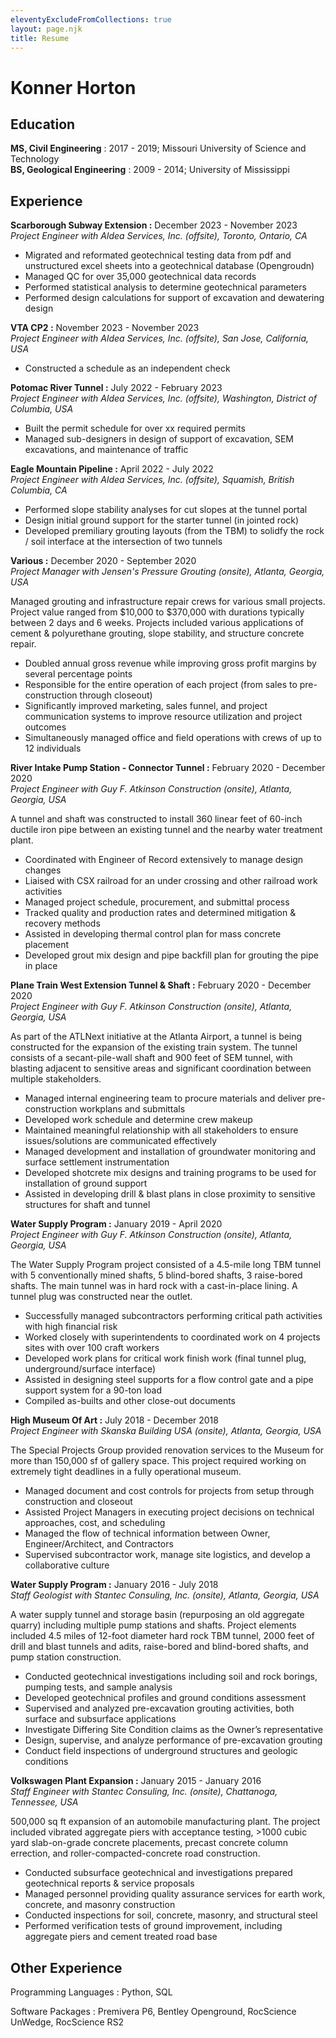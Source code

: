 ```yaml
---
eleventyExcludeFromCollections: true
layout: page.njk
title: Resume
---
```


Konner Horton
=============

Education
---------

**MS, Civil Engineering** : 2017 - 2019; Missouri University of Science and Technology  
**BS, Geological Engineering** : 2009 - 2014; University of Mississippi

Experience
----------

**Scarborough Subway Extension :** December 2023 - November 2023  
_Project Engineer with Aldea Services, Inc. (offsite), Toronto, Ontario, CA_  

- Migrated and reformated geotechnical testing data from pdf and unstructured excel sheets into a geotechnical database (Opengroudn)
- Managed QC for over 35,000 geotechnical data records
- Performed statistical analysis to determine geotechnical parameters
- Performed design calculations for support of excavation and dewatering design

**VTA CP2 :** November 2023 - November 2023  
_Project Engineer with Aldea Services, Inc. (offsite), San Jose, California, USA_  

- Constructed a schedule as an independent check

**Potomac River Tunnel :** July 2022 - February 2023  
_Project Engineer with Aldea Services, Inc. (offsite), Washington, District of Columbia, USA_  

- Built the permit schedule for over xx required permits
- Managed sub-designers in design of support of excavation, SEM excavations, and maintenance of traffic

**Eagle Mountain Pipeline :** April 2022 - July 2022  
_Project Engineer with Aldea Services, Inc. (offsite), Squamish, British Columbia, CA_  

- Performed slope stability analyses for cut slopes at the tunnel portal
- Design initial ground support for the starter tunnel (in jointed rock)
- Developed premiliary grouting layouts (from the TBM) to solidfy the rock / soil interface at the intersection of two tunnels

**Various :** December 2020 - September 2020  
_Project Manager with Jensen's Pressure Grouting (onsite), Atlanta, Georgia, USA_  

Managed grouting and infrastructure repair crews for various small projects. Project value ranged from $10,000 to $370,000 with durations typically between 2 days and 6 weeks. Projects included various applications of cement & polyurethane grouting, slope stability, and structure concrete repair.  

- Doubled annual gross revenue while improving gross profit margins by several percentage points
- Responsible for the entire operation of each project (from sales to pre-construction through closeout)
- Significantly improved marketing, sales funnel, and project communication systems to improve resource utilization and project outcomes
- Simultaneously managed office and field operations with crews of up to 12 individuals

**River Intake Pump Station - Connector Tunnel :** February 2020 - December 2020  
_Project Engineer with Guy F. Atkinson Construction (onsite), Atlanta, Georgia, USA_  

A tunnel and shaft was constructed to install 360 linear feet of 60-inch ductile iron pipe between an existing tunnel and the nearby water treatment plant.  

- Coordinated with Engineer of Record extensively to manage design changes
- Liaised with CSX railroad for an under crossing and other railroad work activities
- Managed project schedule, procurement, and submittal process
- Tracked quality and production rates and determined mitigation & recovery methods
- Assisted in developing thermal control plan for mass concrete placement
- Developed grout mix design and pipe backfill plan for grouting the pipe in place

**Plane Train West Extension Tunnel & Shaft :** February 2020 - December 2020  
_Project Engineer with Guy F. Atkinson Construction (onsite), Atlanta, Georgia, USA_  

As part of the ATLNext initiative at the Atlanta Airport, a tunnel is being constructed for the expansion of the existing train system. The tunnel consists of a secant-pile-wall shaft and 900 feet of SEM tunnel, with blasting adjacent to sensitive areas and significant coordination between multiple stakeholders.  

- Managed internal engineering team to procure materials and deliver pre-construction workplans and submittals
- Developed work schedule and determine crew makeup
- Maintained meaningful relationship with all stakeholders to ensure issues/solutions are communicated effectively
- Managed development and installation of groundwater monitoring and surface settlement instrumentation
- Developed shotcrete mix designs and training programs to be used for installation of ground support
- Assisted in developing drill & blast plans in close proximity to sensitive structures for shaft and tunnel

**Water Supply Program :** January 2019 - April 2020  
_Project Engineer with Guy F. Atkinson Construction (onsite), Atlanta, Georgia, USA_  

The Water Supply Program project consisted of a 4.5-mile long TBM tunnel with 5 conventionally mined shafts, 5 blind-bored shafts, 3 raise-bored shafts. The main tunnel was in hard rock with a cast-in-place lining. A tunnel plug was constructed near the outlet.  

- Successfully managed subcontractors performing critical path activities with high financial risk
- Worked closely with superintendents to coordinated work on 4 projects sites with over 100 craft workers
- Developed work plans for critical work finish work (final tunnel plug, underground/surface interface)
- Assisted in designing steel supports for a flow control gate and a pipe support system for a 90-ton load
- Compiled as-builts and other close-out documents

**High Museum Of Art :** July 2018 - December 2018  
_Project Engineer with Skanska Building USA (onsite), Atlanta, Georgia, USA_  

The Special Projects Group provided renovation services to the Museum for more than 150,000 sf of gallery space. This project required working on extremely tight deadlines in a fully operational museum.  

- Managed document and cost controls for projects from setup through construction and closeout
- Assisted Project Managers in executing project decisions on technical approaches, cost, and scheduling
- Managed the flow of technical information between Owner, Engineer/Architect, and Contractors
- Supervised subcontractor work, manage site logistics, and develop a collaborative culture

**Water Supply Program :** January 2016 - July 2018  
_Staff Geologist with Stantec Consuling, Inc. (onsite), Atlanta, Georgia, USA_  

A water supply tunnel and storage basin (repurposing an old aggregate quarry) including multiple pump stations and shafts. Project elements included 4.5 miles of 12-foot diameter hard rock TBM tunnel, 2000 feet of drill and blast tunnels and adits, raise-bored and blind-bored shafts, and pump station construction.

- Conducted geotechnical investigations including soil and rock borings, pumping tests, and sample analysis
- Developed geotechnical profiles and ground conditions assessment
- Supervised and analyzed pre-excavation grouting activities, both surface and subsurface applications
- Investigate Differing Site Condition claims as the Owner’s representative
- Design, supervise, and analyze performance of pre-excavation grouting
- Conduct field inspections of underground structures and geologic conditions

**Volkswagen Plant Expansion :** January 2015 - January 2016  
_Staff Engineer with Stantec Consuling, Inc. (onsite), Chattanoga, Tennessee, USA_  

500,000 sq ft expansion of an automobile manufacturing plant. The project included vibrated aggregate piers with acceptance testing, >1000 cubic yard slab-on-grade concrete placements, precast concrete column errection, and roller-compacted-concrete road construction.  

- Conducted subsurface geotechnical and investigations prepared geotechnical reports & service proposals
- Managed personnel providing quality assurance services for earth work, concrete, and masonry construction
- Conducted inspections for soil, concrete, masonry, and structural steel
- Performed verification tests of ground improvement, including aggregate piers and cement treated road base

Other Experience
--------------------

Programming Languages
: Python, SQL

Software Packages
: Premivera P6, Bentley Openground, RocScience UnWedge, RocScience RS2
